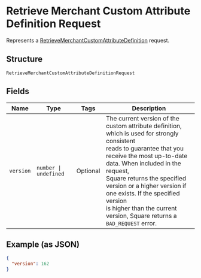 <!-- Optimized: 2025-10-06 -->
<!-- RPM: 1.6.2.1.1.6.2.1_retrieve-merchant-custom-attribute-definition-request_20251006 -->
<!-- Session: E2E RPM DNA Application -->
<!-- AOM: RND (Reggie & Dro) -->
<!-- COI: TECHNOLOGY -->
<!-- RPM: HIGH -->
<!-- ACTION: BUILD -->

# Retrieve Merchant Custom Attribute Definition Request

Represents a [RetrieveMerchantCustomAttributeDefinition](../../doc/api/merchant-custom-attributes.md#retrieve-merchant-custom-attribute-definition) request.

## Structure

`RetrieveMerchantCustomAttributeDefinitionRequest`

## Fields

| Name | Type | Tags | Description |
|  --- | --- | --- | --- |
| `version` | `number \| undefined` | Optional | The current version of the custom attribute definition, which is used for strongly consistent<br>reads to guarantee that you receive the most up-to-date data. When included in the request,<br>Square returns the specified version or a higher version if one exists. If the specified version<br>is higher than the current version, Square returns a `BAD_REQUEST` error. |

## Example (as JSON)

```json
{
  "version": 162
}
```
